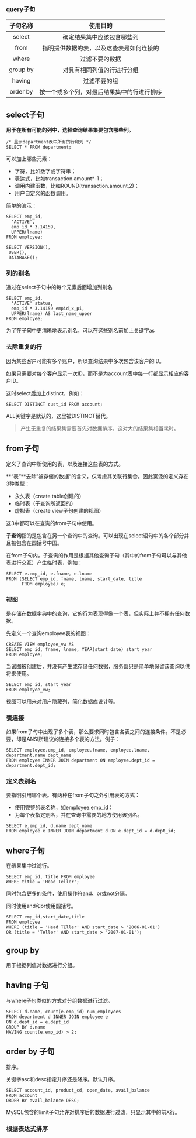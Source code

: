 ### query子句

| 子句名称 | 使用目的 |
| :---: | :---: |
| select | 确定结果集中应该包含哪些列 |
| from | 指明提供数据的表，以及这些表是如何连接的 |
| where | 过滤不要的数据 |
| group by | 对具有相同列值的行进行分组 |
| having | 过滤不要的组 |
| order by | 按一个或多个列，对最后结果集中的行进行排序 |

## select子句

**用于在所有可能的列中，选择查询结果集要包含哪些列。**

```
/* 显示department表中所有的行和列 */
SELECT * FROM department;
```

可以加上哪些元素：

* 字符，比如数字或字符串；
* 表达式，比如transaction.amount\*-1；
* 调用内建函数，比如ROUND\(transaction.amount,2\)；
* 用户自定义的函数调用。

简单的演示：

```
SELECT emp_id,
  'ACTIVE',
  emp_id * 3.14159,
  UPPER(lname)
FROM employee;
```

```
SELECT VERSION(),
 USER(),
 DATABASE();
```

### 列的别名

通过在select子句中的每个元素后面增加列别名

```
SELECT emp_id,
  'ACTIVE' status,
  emp_id * 3.14159 empid_x_pi,
  UPPER(lname) AS last_name_upper
FROM employee;
```

为了在子句中更清晰地表示别名，可以在这些别名前加上关键字as

### 去除重复的行

因为某些客户可能有多个账户，所以查询结果中多次包含该客户的ID。

如果只需要对每个客户显示一次ID，而不是为account表中每一行都显示相应的客户ID。

这时select后加上distinct，例如：

```
SELECT DISTINCT cust_id FROM account;
```

ALL关键字是默认的，这里被DISTINCT替代。

> 产生无重复的结果集需要首先对数据排序，这对大的结果集相当耗时。

## from子句

定义了查询中所使用的表，以及连接这些表的方式。

**“表“**去除”被存储的数据“的含义，仅考虑其关联行集合。因此宽泛的定义存在3种类型：

* 永久表（create table创建的）
* 临时表（子查询所返回的）
* 虚拟表（create view子句创建的视图）

这3中都可以在查询的from子句中使用。

**子查询**指的是包含在另一个查询中的查询。可以出现在select语句中的各个部分并且被包含在圆括号中国。

在from子句内，子查询的作用是根据其他查询子句（其中的from子句可以与其他表进行交互）产生临时表，例如：

```
SELECT e.emp_id, e.fname, e.lname
FROM (SELECT emp_id, fname, lname, start_date, title
      FROM employee) e;
```

### 视图

是存储在数据字典中的查询，它的行为表现得像一个表，但实际上并不拥有任何数据。

先定义一个查询employee表的视图：

```
CREATE VIEW employee_vw AS 
SELECT emp_id, fname, lname, YEAR(start_date) start_year
FROM employee;
```

当试图被创建后，并没有产生或存储任何数据，服务器只是简单地保留该查询以供将来使用。

```
SELECT emp_id, start_year
FROM employee_vw;
```

视图可以用来对用户隐藏列、简化数据库设计等。

### 表连接

如果from子句中出现了多个表，那么要求同时包含各表之间的连接条件。不是必要，却是ANSI所建议的连接多个表的方法。例子：

```
SELECT employee.emp_id, employee.fname, employee.lname, department.name dept_name
FROM employee INNER JOIN department ON employee.dept_id = department.dept_id;
```

### 定义表别名

要指明引用哪个表。有两种在from子句之外引用表的方式：

* 使用完整的表名称，如employee.emp\_id；
* 为每个表指定别名，并在查询中需要的地方使用该别名。

```
SELECT e.emp_id, d.name dept_name
FROM employee e INNER JOIN department d ON e.dept_id = d.dept_id;
```

## where子句

在结果集中过滤行。

```
SELECT emp_id, title FROM employee 
WHERE title = 'Head Teller';
```

同时包含更多的条件，使用操作符and、or或not分隔。

同时使用and和or使用圆括号。

```
SELECT emp_id,start_date,title
FROM employee
WHERE (title = 'Head TEller' AND start_date > '2006-01-01') 
OR (title = 'Teller' AND start_date > '2007-01-01');
```

## group by 

用于根据列值对数据进行分组。

## having 子句

与where子句类似的方式对分组数据进行过滤。

```
SELECT d.name, count(e.emp_id) num_employees
FROM department d INNER JOIN employee e
ON d.dept_id = e.dept_id
GROUP BY d.name
HAVING count(e.emp_id) > 2;
```

## order by 子句

排序。

关键字asc和desc指定升序还是降序。默认升序。

```
SELECT account_id, product_cd, open_date, avail_balance
FROM account
ORDER BY avail_balance DESC;
```

MySQL包含的limit子句允许对排序后的数据进行过滤，只显示其中的前X行。

### 根据表达式排序



